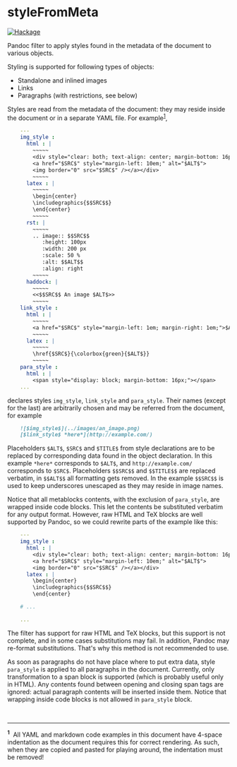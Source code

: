 styleFromMeta
=============

[![Hackage](https://img.shields.io/hackage/v/pandoc-stylefrommeta)](https://hackage.haskell.org/package/pandoc-stylefrommeta)

Pandoc filter to apply styles found in the metadata of the document to various
objects.

Styling is supported for following types of objects:

- Standalone and inlined images
- Links
- Paragraphs (with restrictions, see below)

Styles are read from the metadata of the document: they may reside inside the
document or in a separate YAML file. For example<sup>[1](#fn1)</sup>,

```yaml
    ---
    img_style :
      html : |
        ~~~~~
        <div style="clear: both; text-align: center; margin-bottom: 16px">
        <a href="$SRC$" style="margin-left: 10em;" alt="$ALT$">
        <img border="0" src="$SRC$" /></a></div>
        ~~~~~
      latex : |
        ~~~~~
        \begin{center}
        \includegraphics{$$SRC$$}
        \end{center}
        ~~~~~
      rst: |
        ~~~~~
        .. image:: $$SRC$$
           :height: 100px
           :width: 200 px
           :scale: 50 %
           :alt: $$ALT$$
           :align: right
        ~~~~~
      haddock: |
        ~~~~~
        <<$$SRC$$ An image $ALT$>>
        ~~~~~
    link_style :
      html : |
        ~~~~~
        <a href="$SRC$" style="margin-left: 1em; margin-right: 1em;">$ALT$</a>
        ~~~~~
      latex : |
        ~~~~~
        \href{$SRC$}{\colorbox{green}{$ALT$}}
        ~~~~~
    para_style :
      html : |
        <span style="display: block; margin-bottom: 16px;"></span>
    ...
```

declares styles `img_style`, `link_style` and `para_style`. Their names (except
for the last) are arbitrarily chosen and may be referred from the document, for
example

```markdown
    ![$img_style$](../images/an_image.png)
    [$link_style$ *here*](http://example.com/)
```

Placeholders `$ALT$`, `$SRC$` and `$TITLE$` from style declarations are to be
replaced by corresponding data found in the object declaration. In this example
`*here*` corresponds to `$ALT$`, and `http://example.com/` corresponds to
`$SRC$`. Placeholders `$$SRC$$` and `$$TITLE$$` are replaced verbatim, in
`$$ALT$$` all formatting gets removed. In the example `$$SRC$$` is used to keep
underscores unescaped as they may reside in image names.

Notice that all metablocks contents, with the exclusion of `para_style`, are
wrapped inside code blocks. This let the contents be substituted verbatim for
any output format. However, raw HTML and TeX blocks are well supported by
Pandoc, so we could rewrite parts of the example like this:

```yaml
    ---
    img_style :
      html : |
        <div style="clear: both; text-align: center; margin-bottom: 16px">
        <a href="$SRC$" style="margin-left: 10em;" alt="$ALT$">
        <img border="0" src="$SRC$" /></a></div>
      latex : |
        \begin{center}
        \includegraphics{$$SRC$$}
        \end{center}

    # ...

    ...
```

The filter has support for raw HTML and TeX blocks, but this support is not
complete, and in some cases substitutions may fail. In addition, Pandoc may
re-format substitutions. That's why this method is not recommended to use.

As soon as paragraphs do not have place where to put extra data, style
`para_style` is applied to all paragraphs in the document. Currently, only
transformation to a span block is supported (which is probably useful only in
HTML). Any contents found between opening and closing span tags are ignored:
actual paragraph contents will be inserted inside them. Notice that wrapping
inside code blocks is not allowed in `para_style` block.

<br><hr><a name="fn1"><sup>**1**</sup></a>&nbsp; All YAML and markdown code
examples in this document have 4-space indentation as the document requires this
for correct rendering. As such, when they are copied and pasted for playing
around, the indentation must be removed!

